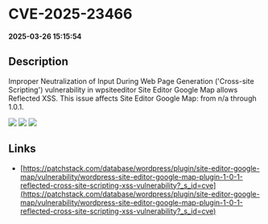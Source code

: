 # CVE-2025-23466

**2025-03-26 15:15:54**

## Description
Improper Neutralization of Input During Web Page Generation ('Cross-site Scripting') vulnerability in wpsiteeditor Site Editor Google Map allows Reflected XSS. This issue affects Site Editor Google Map: from n/a through 1.0.1.

![](https://img.shields.io/static/v1?label=Score&message=7.1&color=red)
![](https://img.shields.io/static/v1?label=Severity&message=HIGH&color=red)
![](https://img.shields.io/static/v1?label=CWE&message=XSS&color=green)

## Links
- [https://patchstack.com/database/wordpress/plugin/site-editor-google-map/vulnerability/wordpress-site-editor-google-map-plugin-1-0-1-reflected-cross-site-scripting-xss-vulnerability?_s_id=cve](https://patchstack.com/database/wordpress/plugin/site-editor-google-map/vulnerability/wordpress-site-editor-google-map-plugin-1-0-1-reflected-cross-site-scripting-xss-vulnerability?_s_id=cve)
